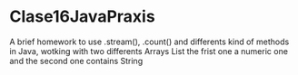 ﻿# Clase16JavaPraxis
A brief homework to use .stream(), .count()  and differents kind of methods in Java, wotking with two differents Arrays List the frist one a numeric one and the second one contains String

